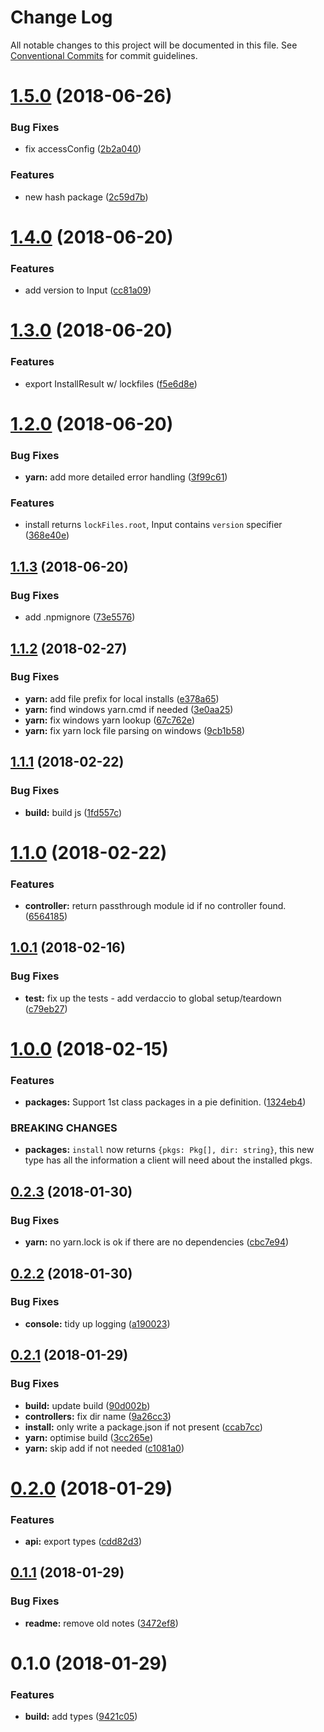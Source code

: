 # Change Log

All notable changes to this project will be documented in this file.
See [Conventional Commits](https://conventionalcommits.org) for commit guidelines.

<a name="1.5.0"></a>
# [1.5.0](https://github.com/pie-framework/pie-cli-libs/compare/v1.4.0...v1.5.0) (2018-06-26)


### Bug Fixes

* fix accessConfig ([2b2a040](https://github.com/pie-framework/pie-cli-libs/commit/2b2a040))


### Features

* new hash package ([2c59d7b](https://github.com/pie-framework/pie-cli-libs/commit/2c59d7b))




<a name="1.4.0"></a>
# [1.4.0](https://github.com/pie-framework/pie-cli-libs/compare/v1.3.0...v1.4.0) (2018-06-20)


### Features

* add version to Input ([cc81a09](https://github.com/pie-framework/pie-cli-libs/commit/cc81a09))




<a name="1.3.0"></a>
# [1.3.0](https://github.com/pie-framework/pie-cli-libs/compare/v1.2.0...v1.3.0) (2018-06-20)


### Features

* export InstallResult w/ lockfiles ([f5e6d8e](https://github.com/pie-framework/pie-cli-libs/commit/f5e6d8e))




<a name="1.2.0"></a>
# [1.2.0](https://github.com/pie-framework/pie-cli-libs/compare/v1.1.3...v1.2.0) (2018-06-20)


### Bug Fixes

* **yarn:** add more detailed error handling ([3f99c61](https://github.com/pie-framework/pie-cli-libs/commit/3f99c61))


### Features

* install returns `lockFiles.root`, Input contains `version` specifier ([368e40e](https://github.com/pie-framework/pie-cli-libs/commit/368e40e))




<a name="1.1.3"></a>
## [1.1.3](https://github.com/pie-framework/pie-cli-libs/compare/v1.1.2...v1.1.3) (2018-06-20)


### Bug Fixes

* add .npmignore ([73e5576](https://github.com/pie-framework/pie-cli-libs/commit/73e5576))




<a name="1.1.2"></a>
## [1.1.2](https://github.com/PieLabs/pie-cli-libs/compare/v1.1.1...v1.1.2) (2018-02-27)


### Bug Fixes

* **yarn:** add file prefix for local installs ([e378a65](https://github.com/PieLabs/pie-cli-libs/commit/e378a65))
* **yarn:** find windows yarn.cmd if needed ([3e0aa25](https://github.com/PieLabs/pie-cli-libs/commit/3e0aa25))
* **yarn:** fix windows yarn lookup ([67c762e](https://github.com/PieLabs/pie-cli-libs/commit/67c762e))
* **yarn:** fix yarn lock file parsing on windows ([9cb1b58](https://github.com/PieLabs/pie-cli-libs/commit/9cb1b58))




<a name="1.1.1"></a>
## [1.1.1](https://github.com/PieLabs/pie-cli-libs/compare/v1.1.0...v1.1.1) (2018-02-22)


### Bug Fixes

* **build:** build js ([1fd557c](https://github.com/PieLabs/pie-cli-libs/commit/1fd557c))




<a name="1.1.0"></a>
# [1.1.0](https://github.com/PieLabs/pie-cli-libs/compare/v1.0.1...v1.1.0) (2018-02-22)


### Features

* **controller:** return passthrough module id if no controller found. ([6564185](https://github.com/PieLabs/pie-cli-libs/commit/6564185))




<a name="1.0.1"></a>
## [1.0.1](https://github.com/PieLabs/pie-cli-libs/compare/v1.0.0...v1.0.1) (2018-02-16)


### Bug Fixes

* **test:** fix up the tests - add verdaccio to global setup/teardown ([c79eb27](https://github.com/PieLabs/pie-cli-libs/commit/c79eb27))




<a name="1.0.0"></a>
# [1.0.0](https://github.com/PieLabs/pie-cli-libs/compare/v0.2.3...v1.0.0) (2018-02-15)


### Features

* **packages:** Support 1st class packages in a pie definition. ([1324eb4](https://github.com/PieLabs/pie-cli-libs/commit/1324eb4))


### BREAKING CHANGES

* **packages:** `install` now returns `{pkgs: Pkg[], dir: string}`, this new type has all the information a client will need about the installed pkgs.




<a name="0.2.3"></a>
## [0.2.3](https://github.com/PieLabs/pie-cli-libs/compare/v0.2.2...v0.2.3) (2018-01-30)


### Bug Fixes

* **yarn:** no yarn.lock is ok if there are no dependencies ([cbc7e94](https://github.com/PieLabs/pie-cli-libs/commit/cbc7e94))




<a name="0.2.2"></a>
## [0.2.2](https://github.com/PieLabs/pie-cli-libs/compare/v0.2.1...v0.2.2) (2018-01-30)


### Bug Fixes

* **console:** tidy up logging ([a190023](https://github.com/PieLabs/pie-cli-libs/commit/a190023))




<a name="0.2.1"></a>
## [0.2.1](https://github.com/PieLabs/pie-cli-libs/compare/v0.2.0...v0.2.1) (2018-01-29)


### Bug Fixes

* **build:** update build ([90d002b](https://github.com/PieLabs/pie-cli-libs/commit/90d002b))
* **controllers:** fix dir name ([9a26cc3](https://github.com/PieLabs/pie-cli-libs/commit/9a26cc3))
* **install:** only write a package.json if not present ([ccab7cc](https://github.com/PieLabs/pie-cli-libs/commit/ccab7cc))
* **yarn:** optimise build ([3cc265e](https://github.com/PieLabs/pie-cli-libs/commit/3cc265e))
* **yarn:** skip add if not needed ([c1081a0](https://github.com/PieLabs/pie-cli-libs/commit/c1081a0))




<a name="0.2.0"></a>
# [0.2.0](https://github.com/PieLabs/pie-cli-libs/compare/v0.1.1...v0.2.0) (2018-01-29)


### Features

* **api:** export types ([cdd82d3](https://github.com/PieLabs/pie-cli-libs/commit/cdd82d3))




<a name="0.1.1"></a>
## [0.1.1](https://github.com/PieLabs/pie-cli-libs/compare/v0.1.0...v0.1.1) (2018-01-29)


### Bug Fixes

* **readme:** remove old notes ([3472ef8](https://github.com/PieLabs/pie-cli-libs/commit/3472ef8))




<a name="0.1.0"></a>
# 0.1.0 (2018-01-29)


### Features

* **build:** add types ([9421c05](https://github.com/PieLabs/pie-cli-libs/commit/9421c05))
